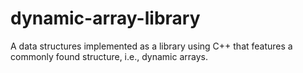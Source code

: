 # dynamic-array-library
A data structures implemented as a library using C++ that features a commonly found structure, i.e., dynamic arrays.
